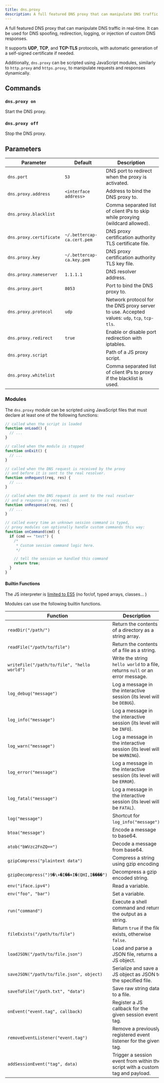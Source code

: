```yaml
---
title: dns.proxy
description: A full featured DNS proxy that can manipulate DNS traffic in real-time.
---
```


A full featured DNS proxy that can manipulate DNS traffic in real-time.
It can be used for DNS spoofing, redirection, logging, or injection of custom DNS responses.

It supports **UDP**, **TCP**, and **TCP-TLS** protocols, with automatic generation of a self-signed certificate if needed.

Additionally, `dns.proxy` can be scripted using JavaScript modules, similarly to `http.proxy` and `https.proxy`, to manipulate requests and responses dynamically.

## Commands

### `dns.proxy on`

Start the DNS proxy.

### `dns.proxy off`

Stop the DNS proxy.

## Parameters

| Parameter               | Default                    | Description                                                                                 |
| ----------------------- | -------------------------- | ------------------------------------------------------------------------------------------- |
| `dns.port`              | `53`                       | DNS port to redirect when the proxy is activated.                                           |
| `dns.proxy.address`     | `<interface address>`      | Address to bind the DNS proxy to.                                                           |
| `dns.proxy.blacklist`   |                            | Comma separated list of client IPs to skip while proxying (wildcard allowed).               |
| `dns.proxy.certificate` | `~/.bettercap-ca.cert.pem` | DNS proxy certification authority TLS certificate file.                                     |
| `dns.proxy.key`         | `~/.bettercap-ca.key.pem`  | DNS proxy certification authority TLS key file.                                             |
| `dns.proxy.nameserver`  | `1.1.1.1`                  | DNS resolver address.                                                                       |
| `dns.proxy.port`        | `8053`                     | Port to bind the DNS proxy to.                                                              |
| `dns.proxy.protocol`    | `udp`                      | Network protocol for the DNS proxy server to use. Accepted values: `udp`, `tcp`, `tcp-tls`. |
| `dns.proxy.redirect`    | `true`                     | Enable or disable port redirection with iptables.                                           |
| `dns.proxy.script`      |                            | Path of a JS proxy script.                                                                  |
| `dns.proxy.whitelist`   |                            | Comma separated list of client IPs to proxy if the blacklist is used.                       |

### Modules

The `dns.proxy` module can be scripted using JavaScript files that must declare at least one of the following functions:

```js
// called when the script is loaded
function onLoad() {
  // ...
}

// called when the module is stopped
function onExit() {
  // ...
}

// called when the DNS request is received by the proxy
// and before it is sent to the real resolver.
function onRequest(req, res) {
  // ...
}

// called when the DNS request is sent to the real resolver
// and a response is received.
function onResponse(req, res) {
  // ...
}

// called every time an unknown session command is typed,
// proxy modules can optionally handle custom commands this way:
function onCommand(cmd) {
  if (cmd == "test") {
    /*
     * Custom session command logic here.
     */

    // tell the session we handled this command
    return true;
  }
}
```

#### Builtin Functions

The JS interpreter is [limited to ES5](https://github.com/robertkrimen/otto?tab=readme-ov-file#caveat-emptor) (no for/of, typed arrays, classes... )

Modules can use the following builtin functions.

| Function                                    | Description                                                                   |
| ------------------------------------------- | ----------------------------------------------------------------------------- |
| `readDir("/path/")`                         | Return the contents of a directory as a string array.                         |
| `readFile("/path/to/file")`                 | Return the contents of a file as a string.                                    |
| `writeFile("/path/to/file", "hello world")` | Write the string `hello world` to a file, returns `null` or an error message. |
| `log_debug("message")`                      | Log a message in the interactive session (its level will be `DEBUG`).         |
| `log_info("message")`                       | Log a message in the interactive session (its level will be `INFO`).          |
| `log_warn("message")`                       | Log a message in the interactive session (its level will be `WARNING`).       |
| `log_error("message")`                      | Log a message in the interactive session (its level will be `ERROR`).         |
| `log_fatal("message")`                      | Log a message in the interactive session (its level will be `FATAL`).         |
| `log("message")`                            | Shortcut for `log_info("message")`.                                           |
| `btoa("message")`                           | Encode a message to base64.                                                   |
| `atob("bWVzc2FnZQ==")`                      | Decode a message from base64.                                                 |
| `gzipCompress("plaintext data")`            | Compress a string using gzip encoding.                                        |
| `gzipDecompress(")9�\+�I��+I�(QHI,I����")`  | Decompress a gzip encoded string.                                             |
| `env("iface.ipv4")`                         | Read a variable.                                                              |
| `env("foo", "bar")`                         | Set a variable.                                                               |
| `run("command")`                            | Execute a shell command and return the output as a string.                    |
| `fileExists("/path/to/file")`               | Return `true` if the file exists, otherwise `false`.                          |
| `loadJSON("/path/to/file.json")`            | Load and parse a JSON file, returns a JS object.                              |
| `saveJSON("/path/to/file.json", object)`    | Serialize and save a JS object as JSON to the specified file.                 |
| `saveToFile("/path.txt", "data")`           | Save raw string data to a file.                                               |
| `onEvent("event.tag", callback)`            | Register a JS callback for the given session event tag.                       |
| `removeEventListener("event.tag")`          | Remove a previously registered event listener for the given tag.              |
| `addSessionEvent("tag", data)`              | Trigger a session event from within the script with a custom tag and payload. |
